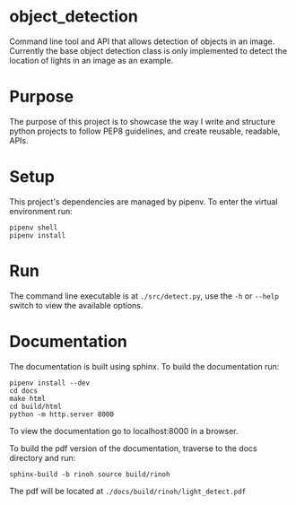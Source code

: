 # object_detection

Command line tool and API that allows detection of objects in an image. Currently the base object detection class is only implemented to detect the location of lights in an image as an example.

# Purpose

The purpose of this project is to showcase the way I write and structure python projects to follow PEP8 guidelines, and create reusable, readable, APIs.

# Setup

This project's dependencies are managed by pipenv.
To enter the virtual environment run:

    pipenv shell
    pipenv install

# Run

The command line executable is at `./src/detect.py`, use the `-h` or `--help` switch to view the available options.

# Documentation

The documentation is built using sphinx. To build the documentation run:

    pipenv install --dev
    cd docs
    make html
    cd build/html
    python -m http.server 8000

To view the documentation go to localhost:8000 in a browser.

To build the pdf version of the documentation, traverse to the docs directory and run:

    sphinx-build -b rinoh source build/rinoh

The pdf will be located at `./docs/build/rinoh/light_detect.pdf`
